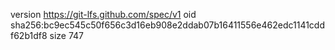 version https://git-lfs.github.com/spec/v1
oid sha256:bc9ec545c50f656c3d16eb908e2ddab07b16411556e462edc1141cddf62b1df8
size 747
